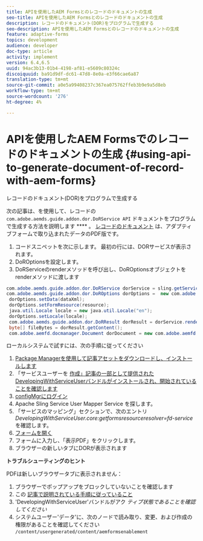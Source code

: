 ```yaml
---
title: APIを使用したAEM Formsとのレコードのドキュメントの生成
seo-title: APIを使用したAEM Formsとのレコードのドキュメントの生成
description: レコードのドキュメント(DOR)をプログラムで生成する
seo-description: APIを使用したAEM Formsとのレコードのドキュメントの生成
feature: adaptive-forms
topics: development
audience: developer
doc-type: article
activity: implement
version: 6.4,6.5
uuid: 94ac3b13-01b4-4198-af81-e5609c80324c
discoiquuid: ba91d9df-dc61-47d8-8e0a-e3f66cae6a87
translation-type: tm+mt
source-git-commit: a0e5a99408237c367ea075762ffeb3b9e9a5d8eb
workflow-type: tm+mt
source-wordcount: '276'
ht-degree: 4%

---
```



# APIを使用したAEM Formsでのレコードのドキュメントの生成 {#using-api-to-generate-document-of-record-with-aem-forms}

レコードのドキュメント(DOR)をプログラムで生成する

次の記事は、を使用して、レコードの `com.adobe.aemds.guide.addon.dor.DoRService API` ドキュメントをプログラムで生成する方法を説明します **** 。 [レコードのドキュメント](https://docs.adobe.com/content/help/en/experience-manager-65/forms/adaptive-forms-advanced-authoring/generate-document-of-record-for-non-xfa-based-adaptive-forms.html) は、アダプティブフォームで取り込まれたデータのPDF版です。

1. コードスニペットを次に示します。 最初の行には、DORサービスが表示されます。
1. DoROptionsを設定します。
1. DoRServiceのrenderメソッドを呼び出し、DoROptionsオブジェクトをrenderメソッドに渡します

```java
com.adobe.aemds.guide.addon.dor.DoRService dorService = sling.getService(com.adobe.aemds.guide.addon.dor.DoRService.class);
com.adobe.aemds.guide.addon.dor.DoROptions dorOptions =  new com.adobe.aemds.guide.addon.dor.DoROptions();
 dorOptions.setData(dataXml);
 dorOptions.setFormResource(resource);
 java.util.Locale locale = new java.util.Locale("en");
 dorOptions.setLocale(locale);
 com.adobe.aemds.guide.addon.dor.DoRResult dorResult = dorService.render(dorOptions);
 byte[] fileBytes = dorResult.getContent();
 com.adobe.aemfd.docmanager.Document dorDocument = new com.adobe.aemfd.docmanager.Document(fileBytes);
```

ローカルシステムで試すには、次の手順に従ってください

1. [Package Managerを使用して記事アセットをダウンロードし、インストールします](assets/dor-with-api.zip)
1. 「サービスユーザーを [作成」記事の一部として提供されたDevelopingWithServiceUserバンドルがインストールされ、開始されていることを確認します](service-user-tutorial-develop.md)
1. [configMgrにログイン](http://localhost:4502/system/console/configMgr)
1. Apache Sling Service User Mapper Service   を探します。
1. 「サービスのマッピング」セクションで、次のエントリ _DevelopingWithServiceUser.core:getformsresourceresolver=fd-service_ を確認します。
1. [フォームを開く](http://localhost:4502/content/dam/formsanddocuments/sandbox/1201-borrower-payments/jcr:content?wcmmode=disabled)
1. フォームに入力し、「表示PDF」をクリックします。
1. ブラウザーの新しいタブにDORが表示されます


**トラブルシューティングのヒント**

PDFは新しいブラウザータブに表示されません：

1. ブラウザーでポップアップをブロックしていないことを確認します
1. この [記事で説明されている手順に従っていること](service-user-tutorial-develop.md)
1. &#39;DevelopingWithServiceUser&#39;バンドルがアク *ティブ状態であることを確認してください*
1. システムユーザー&#39;データ&#39;に、次のノードで読み取り、変更、および作成の権限があることを確認してください `/content/usergenerated/content/aemformsenablement`

